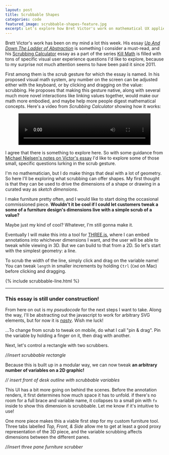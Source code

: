 ```yaml
---
layout: post
title: Scrubbable Shapes
categories: code
featured_image: scrubbable-shapes-feature.jpg
excerpt: Let's explore how Bret Victor's work on mathematical UX applies to geometry generated with D3.js.
---
```


Brett Victor's work has been on my mind a lot this week. His essay _[Up And Down The Ladder of Abstraction](http://worrydream.com/#!2/LadderOfAbstraction)_ is something I consider a must-read, and his [Scrubbing Calculator](http://worrydream.com/ScrubbingCalculator/) essay as a part of the series [Kill Math](http://worrydream.com/#!/KillMath) is filled with tons of specific visual user experience questions I'd like to explore, because to my surprise not much attention seems to have been paid it since 2011.

First among them is the _scrub_ gesture for which the essay is named. In his proposed visual math system, any number on the screen can be adjusted either with the keyboard, or by clicking and dragging on the value: scrubbing. He proposes that making this gesture native, along with several much more novel interactions like linking values together, would make our math more embodied, and maybe help more people digest mathematical concepts. Here's a video from _Scrubbing Calculator_ showing how it works:

<div style="text-align: center; margin-bottom: 1rem;">
	<video id="va" style='width: 100%; max-width: 420px; max-height: 100;' controls autoplay>
		<source src="http://worrydream.com/ScrubbingCalculator/Movies/TripAdjust.mov" type="video/quicktime">
		<source src="http://worrydream.com/ScrubbingCalculator/Movies/TripAdjust.webm" type="video/webm">
	</video>
</div>

I agree that there is something to explore here. So with some guidance from [Michael Nielsen's notes on Victor's essay](http://mnielsen.github.io/notes/kill_math/kill_math.html) I'd like to explore some of those small, specific questions lurking in the scrub gesture.

I'm no mathematician, but I do make things that deal with a lot of geometry. So here I'll be exploring what scrubbing can offer shapes. My first thought is that they can be used to drive the dimensions of a shape or drawing in a curated way as _sketch dimensions_.

I make furniture pretty often, and I would like to start doing the occasional commissioned piece. __Wouldn't it be cool if I could let customers tweak a some of a furniture design's dimensions live with a simple scrub of a value?__

Maybe just my kind of cool? Whatever, I'm still gonna make it.

Eventually I will make this into a tool for [THREE.js](http://threejs.org), where I can embed annotations into whichever dimensions I want, and the user will be able to tweak while viewing in 3D. But we can build to that from a 2D. So let's start with the simplest geometry: a line.

To scrub the width of the line, simply click and drag on the variable name! You can tweak `length` in smaller increments by holding `Ctrl` (`Cmd` on Mac) before clicking and dragging.

{% include scrubbable-line.html %}

---

### This essay is still under construction!
From here on out is my _pseudocode_ for the next steps I want to take. Along the way, I'll be abstracting out the javascript to work for arbitrary SVG elements, but for now it is _[nasty](/assets/js/scrubbable-line.js)_. Wish me luck!

...To change from scrub to tweak on mobile, do what I call "pin & drag". Pin the variable by holding a finger on it, then drag with another.

Next, let's control a rectangle with two scrubbers.

_//insert scrubbable rectangle_

Because this is built up in a modular way, we can now tweak **an arbitrary number of variables on a 2D graphic!**

_// insert front of desk outline with scrubbable variables_

This UI has a bit more going on behind the scenes. Before the annotation renders, it first determines how much space it has to unfold. if there's no room for a full brace and variable name, it collapses to a small pin with `fx` inside to show this dimension is scrubbable. Let me know if it's intuitive to use!

One more piece makes this a viable first step for my custom furniture tool. Three tabs labelled _Top, Front, & Side_ allow me to get at least a good proxy representation of the 3D piece, and the variable scrubbing affects dimensions between the different panes.

_//insert three pane furniture scrubber_
